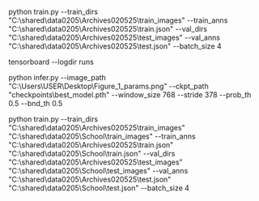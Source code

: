 
python train.py --train_dirs "C:\shared\data0205\Archives020525\train_images" --train_anns "C:\shared\data0205\Archives020525\train.json" --val_dirs "C:\shared\data0205\Archives020525\test_images" --val_anns   "C:\shared\data0205\Archives020525\test.json" --batch_size 4

tensorboard --logdir runs

python infer.py --image_path "C:\Users\USER\Desktop\Figure_1_params.png" --ckpt_path "checkpoints\best_model.pth" --window_size 768 --stride 378 --prob_th 0.5 --bnd_th 0.5

python train.py --train_dirs "C:\shared\data0205\Archives020525\train_images" "C:\shared\data0205\School\train_images" --train_anns "C:\shared\data0205\Archives020525\train.json" "C:\shared\data0205\School\train.json" --val_dirs "C:\shared\data0205\Archives020525\test_images" "C:\shared\data0205\School\test_images" --val_anns  "C:\shared\data0205\Archives020525\test.json" "C:\shared\data0205\School\test.json" --batch_size 4